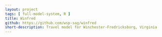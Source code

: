 ```yaml
---
layout: project
tags: [ full-model-system, R ]
title: Winfred
github: https://github.com/wsp-sag/winfred
short-description: Travel model for Winchester-Fredricksburg, Virginia
---
```

